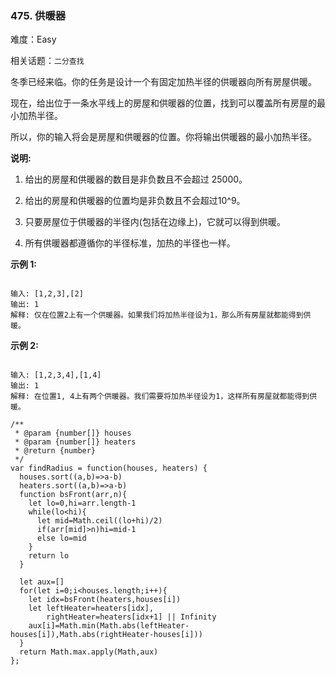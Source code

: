 ### 475. 供暖器

难度：Easy

相关话题：`二分查找`

冬季已经来临。你的任务是设计一个有固定加热半径的供暖器向所有房屋供暖。



现在，给出位于一条水平线上的房屋和供暖器的位置，找到可以覆盖所有房屋的最小加热半径。



所以，你的输入将会是房屋和供暖器的位置。你将输出供暖器的最小加热半径。



**说明:** 




1. 给出的房屋和供暖器的数目是非负数且不会超过 25000。

2. 给出的房屋和供暖器的位置均是非负数且不会超过10^9。

3. 只要房屋位于供暖器的半径内(包括在边缘上)，它就可以得到供暖。

4. 所有供暖器都遵循你的半径标准，加热的半径也一样。





**示例 1:** 



```

输入: [1,2,3],[2]
输出: 1
解释: 仅在位置2上有一个供暖器。如果我们将加热半径设为1，那么所有房屋就都能得到供暖。
```


**示例 2:** 



```

输入: [1,2,3,4],[1,4]
输出: 1
解释: 在位置1, 4上有两个供暖器。我们需要将加热半径设为1，这样所有房屋就都能得到供暖。
```

```
/**
 * @param {number[]} houses
 * @param {number[]} heaters
 * @return {number}
 */
var findRadius = function(houses, heaters) {
  houses.sort((a,b)=>a-b)
  heaters.sort((a,b)=>a-b)
  function bsFront(arr,n){
    let lo=0,hi=arr.length-1
    while(lo<hi){
      let mid=Math.ceil((lo+hi)/2)
      if(arr[mid]>n)hi=mid-1
      else lo=mid
    }
    return lo
  }

  let aux=[]
  for(let i=0;i<houses.length;i++){
    let idx=bsFront(heaters,houses[i])
    let leftHeater=heaters[idx],
        rightHeater=heaters[idx+1] || Infinity
    aux[i]=Math.min(Math.abs(leftHeater-houses[i]),Math.abs(rightHeater-houses[i]))
  }
  return Math.max.apply(Math,aux)
};
```


